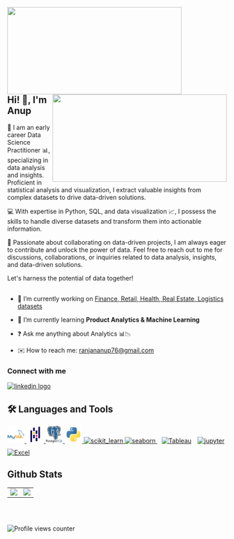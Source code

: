 



<p align="center">
      <img src="https://media.tenor.com/ATdbskpVbCwAAAAd/man-data.gif" width="400" height="200" align="left">
      <img src="https://github.com/anupr-cloud/anupr-cloud/assets/55731192/c33d25b2-5f9c-4f2c-b6e2-d97c1cca88a2/date-every" width="400" height="200" align="right">
</p>

### 
<br>
<br>
<br>
<br>
<br>
<br>
<br>
<br>
<br>




## Hi! 👋, I'm Anup  
  



<!-- ### Glad to see you here!   -->

<!-- I'm a data analyst skilled in extracting insights from complex datasets, driving data-driven decisions. Proficient in statistical analysis and visualization, I uncover patterns and trends. 
 -->
<!--  I am an early career Data Science Practitioner 📈, specializing in data analysis and insights. Proficient in statistical analysis and visualization, I extract valuable insights from complex datasets to drive data-driven solutions. -->


🔆 I am an early career Data Science Practitioner 📊, specializing in data analysis and insights. Proficient in statistical analysis and visualization, I extract valuable insights from complex datasets to drive data-driven solutions.

💻 With expertise in Python, SQL, and data visualization  📈, I possess the skills to handle diverse datasets and transform them into actionable information.

🚀 Passionate about collaborating on data-driven projects, I am always eager to contribute and unlock the power of data. Feel free to reach out to me for discussions, collaborations, or inquiries related to data analysis, insights, and data-driven solutions.

Let's harness the potential of data together!


<!--  
Experienced in handling large datasets, I leverage emerging technologies for enhanced analytics. From data cleansing to predictive modeling, I make data accessible for informed decision-making, unlocking its potential.   -->



##
<tr><td valign="top" width="50%">

- 🔭 I’m currently working on [Finance, Retail, Health, Real Estate, Logistics datasets](https://github.com/anupr-cloud/Projects)   
  

- 🌱 I’m currently learning **Product Analytics & Machine Learning**
  

- ❓ Ask me anything about Analytics 📊📉  
  

- ✉️ How to reach me: ranjananup76@gmail.com  


</td><td valign="top" width="50%">



</td></tr>



### Connect with me

<div align="left">
  <a href="https://www.linkedin.com/in/anupranjans/" target="_blank">
    <img src="https://raw.githubusercontent.com/maurodesouza/profile-readme-generator/master/src/assets/icons/social/linkedin/default.svg" width="52" height="40" alt="linkedin logo"  />
  </a>
</div>

###


## 🛠 Languages and Tools  

<p align="left"> <a href="https://www.mysql.com/" target="_blank" rel="noreferrer"> <img src="https://raw.githubusercontent.com/devicons/devicon/master/icons/mysql/mysql-original-wordmark.svg" alt="mysql" width="40" height="40"/> </a> <a href="https://pandas.pydata.org/" target="_blank" rel="noreferrer"> <img src="https://raw.githubusercontent.com/devicons/devicon/2ae2a900d2f041da66e950e4d48052658d850630/icons/pandas/pandas-original.svg" alt="pandas" width="40" height="40"/> </a> <a href="https://www.postgresql.org" target="_blank" rel="noreferrer"> <img src="https://raw.githubusercontent.com/devicons/devicon/master/icons/postgresql/postgresql-original-wordmark.svg" alt="postgresql" width="40" height="40"/> </a> <a href="https://www.python.org" target="_blank" rel="noreferrer"> <img src="https://raw.githubusercontent.com/devicons/devicon/master/icons/python/python-original.svg" alt="python" width="40" height="40"/> </a> <a href="https://scikit-learn.org/" target="_blank" rel="noreferrer"> <img src="https://upload.wikimedia.org/wikipedia/commons/0/05/Scikit_learn_logo_small.svg" alt="scikit_learn" width="40" height="40"/> </a> <a href="https://seaborn.pydata.org/" target="_blank" rel="noreferrer"> <img src="https://seaborn.pydata.org/_images/logo-mark-lightbg.svg" alt="seaborn" width="40" height="40"/> </a> 
 <a href="https://www.tableau.com/" target="_blank"><img style="margin: 10px" src="https://profilinator.rishav.dev/skills-assets/tableau.svg" alt="Tableau" height="50" /></a>  
<a href="https://jupyter.org/" target="_blank"><img src='https://cdn.jsdelivr.net/npm/simple-icons@3.0.1/icons/jupyter.svg' alt='jupyter' height='40'/></a>
<a href="https://www.microsoft.com/en-in/microsoft-365/excel" target="_blank"><img src='https://img.icons8.com/?size=512&id=11566&format=png' alt='Excel' height='40'/></a>
</p>
  



## Github Stats  
<table><tr><td valign="top" width="50%">

<img src="https://github-readme-stats.vercel.app/api?username=anupr-cloud&show_icons=true&count_private=true&hide_border=true" align="left" style="width: 100%" />

</td><td valign="top" width="50%">

<img src="https://github-readme-stats.vercel.app/api/top-langs/?username=anupr-cloud&hide_border=true&layout=compact" align="left" style="width: 100%" />

</td></tr></table>  

<br/>  

  

<br/>  

![Profile views counter](https://komarev.com/ghpvc/?username=anupr-cloud&&style=flat-square)  
  

<br/>  


<br />












